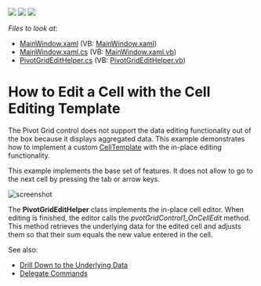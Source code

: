 <!-- default badges list -->
![](https://img.shields.io/endpoint?url=https://codecentral.devexpress.com/api/v1/VersionRange/128578603/21.1.5%2B)
[![](https://img.shields.io/badge/Open_in_DevExpress_Support_Center-FF7200?style=flat-square&logo=DevExpress&logoColor=white)](https://supportcenter.devexpress.com/ticket/details/T410760)
[![](https://img.shields.io/badge/📖_How_to_use_DevExpress_Examples-e9f6fc?style=flat-square)](https://docs.devexpress.com/GeneralInformation/403183)
<!-- default badges end -->
<!-- default file list -->
*Files to look at*:

* [MainWindow.xaml](./CS/HowToEditCell/MainWindow.xaml) (VB: [MainWindow.xaml](./VB/HowToEditCell/MainWindow.xaml))
* [MainWindow.xaml.cs](./CS/HowToEditCell/MainWindow.xaml.cs) (VB: [MainWindow.xaml.vb](./VB/HowToEditCell/MainWindow.xaml.vb))
* [PivotGridEditHelper.cs](./CS/HowToEditCell/PivotGridEditHelper.cs) (VB: [PivotGridEditHelper.vb](./VB/HowToEditCell/PivotGridEditHelper.vb))
<!-- default file list end -->
# How to Edit a Cell with the Cell Editing Template

The Pivot Grid control does not support the data editing functionality out of the box because it displays aggregated data. This example demonstrates how to implement a custom [CellTemplate](https://docs.devexpress.com/WPF/DevExpress.Xpf.PivotGrid.PivotGridField.CellTemplate) with the in-place editing functionality. 

This example implements the base set of features. It does not allow to go to the next cell by pressing the tab or arrow keys.

![screenshot](/images/screenshot.png)

The **PivotGridEditHelper** class implements the in-place cell editor. When editing is finished, the editor calls the _pvotGridControl1_OnCellEdit_ method. This method retrieves the underlying data for the edited cell and adjusts them so that their sum equals the new value entered in the cell.

See also:

* [Drill Down to the Underlying Data](https://docs.devexpress.com/WPF/8056)
* [Delegate Commands](https://docs.devexpress.com/WPF/17353)
